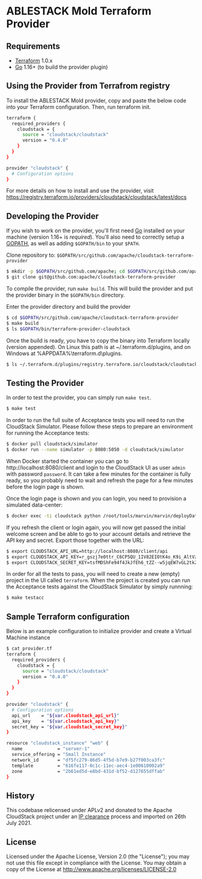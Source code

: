 ABLESTACK Mold Terraform Provider
=============================

Requirements
------------

-	[Terraform](https://www.terraform.io/downloads.html) 1.0.x
-	[Go](https://golang.org/doc/install) 1.16+ (to build the provider plugin)

Using the Provider from Terrafrom registry
------------------------------------------
To install the ABLESTACK Mold provider, copy and paste the below code into your Terraform configuration. Then, run terraform init.
```sh
terraform {
  required_providers {
    cloudstack = {
      source = "cloudstack/cloudstack"
      version = "0.4.0"
    }
  }
}

provider "cloudstack" {
  # Configuration options
}
```
For more details on how to install and use the provider, visit https://registry.terraform.io/providers/cloudstack/cloudstack/latest/docs

Developing the Provider
---------------------------

If you wish to work on the provider, you'll first need [Go](http://www.golang.org) installed on your machine (version 1.16+ is *required*). You'll also need to correctly setup a [GOPATH](http://golang.org/doc/code.html#GOPATH), as well as adding `$GOPATH/bin` to your `$PATH`.

Clone repository to: `$GOPATH/src/github.com/apache/cloudstack-terraform-provider`

```sh
$ mkdir -p $GOPATH/src/github.com/apache; cd $GOPATH/src/github.com/apache
$ git clone git@github.com:apache/cloudstack-terraform-provider
```

To compile the provider, run `make build`. This will build the provider and put the provider binary in the `$GOPATH/bin` directory.

Enter the provider directory and build the provider

```sh
$ cd $GOPATH/src/github.com/apache/cloudstack-terraform-provider
$ make build
$ ls $GOPATH/bin/terraform-provider-cloudstack
```
Once the build is ready, you have to copy the binary into Terraform locally (version appended).
On Linux this path is at ~/.terraform.d/plugins, and on Windows at %APPDATA%\terraform.d\plugins.
```sh
$ ls ~/.terraform.d/plugins/registry.terraform.io/cloudstack/cloudstack/0.4.0/linux_amd64/terraform-provider-cloudstack_v0.4.0
```

Testing the Provider
--------------------

In order to test the provider, you can simply run `make test`.

```sh
$ make test
```

In order to run the full suite of Acceptance tests you will need to run the CloudStack Simulator. Please follow these steps to prepare an environment for running the Acceptance tests:

```sh
$ docker pull cloudstack/simulator
$ docker run --name simulator -p 8080:5050 -d cloudstack/simulator
```

When Docker started the container you can go to http://localhost:8080/client and login to the CloudStack UI as user `admin` with password `password`. It can take a few minutes for the container is fully ready, so you probably need to wait and refresh the page for a few minutes before the login page is shown.

Once the login page is shown and you can login, you need to provision a simulated data-center:

```sh
$ docker exec -ti cloudstack python /root/tools/marvin/marvin/deployDataCenter.py -i /root/setup/dev/advanced.cfg
```

If you refresh the client or login again, you will now get passed the initial welcome screen and be able to go to your account details and retrieve the API key and secret. Export those together with the URL:

```sh
$ export CLOUDSTACK_API_URL=http://localhost:8080/client/api
$ export CLOUDSTACK_API_KEY=r_gszj7e0ttr_C6CP5QU_1IV82EIOtK4o_K9i_AltVztfO68wpXihKs2Tms6tCMDY4HDmbqHc-DtTamG5x112w
$ export CLOUDSTACK_SECRET_KEY=tsfMDShFe94f4JkJfEh6_tZZ--w5jqEW7vGL2tkZGQgcdbnxNoq9fRmwAtU5MEGGXOrDlNA6tfvGK14fk_MB6w
```

In order for all the tests to pass, you will need to create a new (empty) project in the UI called `terraform`. When the project is created you can run the Acceptance tests against the CloudStack Simulator by simply runnning:

```sh
$ make testacc
```

Sample Terraform configuration
------------------------------
Below is an example configuration to initialize provider and create a Virtual Machine instance

```sh
$ cat provider.tf
terraform {
  required_providers {
    cloudstack = {
      source = "cloudstack/cloudstack"
      version = "0.4.0"
    }
  }
}

provider "cloudstack" {
  # Configuration options
  api_url    = "${var.cloudstack_api_url}"
  api_key    = "${var.cloudstack_api_key}"
  secret_key = "${var.cloudstack_secret_key}"
}

resource "cloudstack_instance" "web" {
  name             = "server-1"
  service_offering = "Small Instance"
  network_id       = "df5fc279-86d5-4f5d-b7e9-b27f003ca3fc"
  template         = "616fe117-0c1c-11ec-aec4-1e00610002a9"
  zone             = "2b61ed5d-e8bd-431d-bf52-d127655dffab"
}
```
## History

This codebase relicensed under APLv2 and donated to the Apache CloudStack
project under an [IP
clearance](https://github.com/apache/cloudstack/issues/5159) process and
imported on 26th July 2021.

## License

Licensed under the Apache License, Version 2.0 (the "License"); you may not use
this file except in compliance with the License. You may obtain a copy of the
License at <http://www.apache.org/licenses/LICENSE-2.0>
